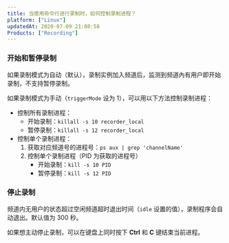 ```yaml
---
title: 当使用命令行进行录制时，如何控制录制进程？
platform: ["Linux"]
updatedAt: 2020-07-09 21:08:58
Products: ["Recording"]
---
```

### 开始和暂停录制

如果录制模式为自动（默认），录制实例加入频道后，监测到频道內有用户即开始录制，不支持暂停录制。

如果录制模式为手动（`triggerMode` 设为 1），可以用以下方法控制录制进程：

- 控制所有录制进程：
  - 开始录制：`killall -s 10 recorder_local`
  - 暂停录制：`killall -s 12 recorder_local`
- 控制单个录制进程：
  1. 获取对应频道号的进程号：`ps aux | grep 'channelName'`
  2. 控制单个录制进程（PID 为获取的进程号）
     - 开始录制：`kill -s 10 PID`
     - 暂停录制：`kill -s 12 PID`

### 停止录制

频道内无用户的状态超过空闲频道超时退出时间（`idle` 设置的值），录制程序会自动退出。默认值为 300 秒。

如果想主动停止录制，可以在键盘上同时按下 **Ctrl** 和 **C** 键结束当前进程。